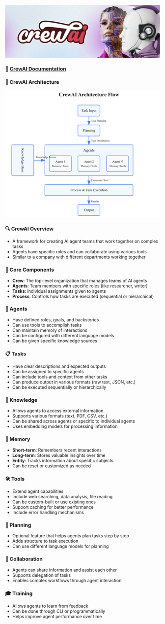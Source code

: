 

<div align="center">
   <img src="https://github.com/genieincodebottle/genaicodelab/blob/main/images/crewai_header.png" alt="CrewAI Header" />
</div>

### 📄 [CrewAI Documentation](https://docs.crewai.com/introduction)

### 🧩 CrewAI Architecture

   <img src="https://github.com/genieincodebottle/genaicodelab/blob/main/images/crewai-architecture.png" alt="CrewAI Architecture"/>

### 🔍 CrewAI Overview

- A framework for creating AI agent teams that work together on complex tasks
- Agents have specific roles and can collaborate using various tools
- Similar to a company with different departments working together

### 🔑 Core Components

- **Crew**: The top-level organization that manages teams of AI agents
- **Agents**: Team members with specific roles (like researcher, writer)
- **Tasks**: Individual assignments given to agents
- **Process**: Controls how tasks are executed (sequential or hierarchical)

### 🤖 Agents

- Have defined roles, goals, and backstories
- Can use tools to accomplish tasks
- Can maintain memory of interactions
- Can be configured with different language models
- Can be given specific knowledge sources

### 📋 Tasks

- Have clear descriptions and expected outputs
- Can be assigned to specific agents
- Can include tools and context from other tasks
- Can produce output in various formats (raw text, JSON, etc.)
- Can be executed sequentially or hierarchically

### 📖 Knowledge

- Allows agents to access external information
- Supports various formats (text, PDF, CSV, etc.)
- Can be shared across agents or specific to individual agents
- Uses embedding models for processing information

### 🧠 Memory

- **Short-term**: Remembers recent interactions
- **Long-term**: Stores valuable insights over time
- **Entity**: Tracks information about specific subjects
- Can be reset or customized as needed

### 🛠️ Tools

- Extend agent capabilities
- Include web searching, data analysis, file reading
- Can be custom-built or use existing ones
- Support caching for better performance
- Include error handling mechanisms

### 🎯 Planning

- Optional feature that helps agents plan tasks step by step
- Adds structure to task execution
- Can use different language models for planning

### 🤝 Collaboration

- Agents can share information and assist each other
- Supports delegation of tasks
- Enables complex workflows through agent interaction

### 🎓 Training

- Allows agents to learn from feedback
- Can be done through CLI or programmatically
- Helps improve agent performance over time